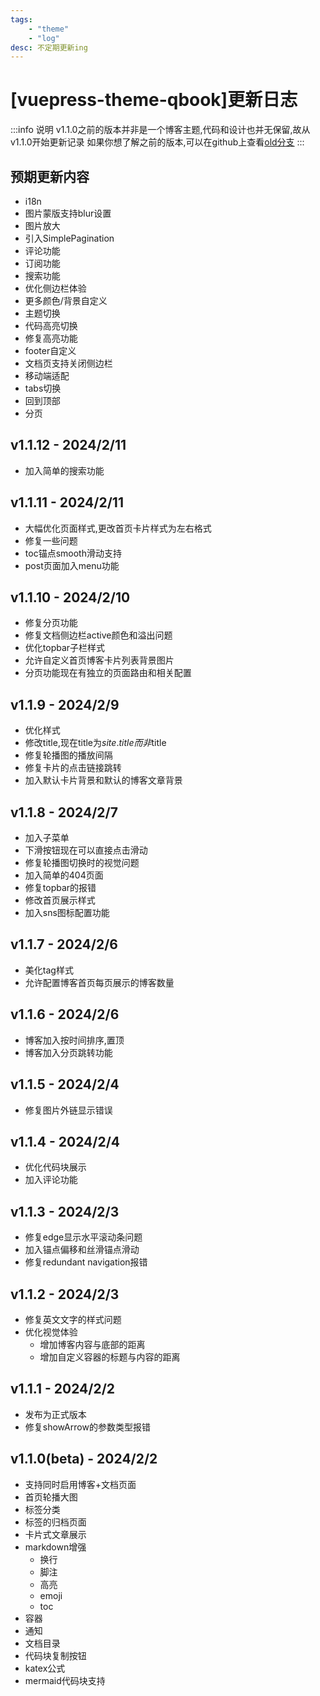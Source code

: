 ```yaml
---
tags:
    - "theme"
    - "log"
desc: 不定期更新ing 
---
```

# [vuepress-theme-qbook]更新日志

:::info 说明
v1.1.0之前的版本并非是一个博客主题,代码和设计也并无保留,故从v1.1.0开始更新记录
如果你想了解之前的版本,可以在github上查看[old分支](https://github.com/open17/vuepress-theme-qbook/blob/old/example/changelog.md)
:::
## 预期更新内容
- i18n
- 图片蒙版支持blur设置
- 图片放大
- 引入SimplePagination
- 评论功能
- 订阅功能
- 搜索功能
- 优化侧边栏体验
- 更多颜色/背景自定义
- 主题切换
- 代码高亮切换
- 修复高亮功能
- footer自定义  
- 文档页支持关闭侧边栏
- 移动端适配
- tabs切换
- 回到顶部
- 分页
## v1.1.12 - 2024/2/11
- 加入简单的搜索功能
## v1.1.11 - 2024/2/11
- 大幅优化页面样式,更改首页卡片样式为左右格式
- 修复一些问题
- toc锚点smooth滑动支持
- post页面加入menu功能
## v1.1.10 - 2024/2/10
- 修复分页功能
- 修复文档侧边栏active颜色和溢出问题
- 优化topbar子栏样式
- 允许自定义首页博客卡片列表背景图片
- 分页功能现在有独立的页面路由和相关配置
## v1.1.9 - 2024/2/9
- 优化样式
- 修改title,现在title为$site.title而非$title
- 修复轮播图的播放间隔
- 修复卡片的点击链接跳转
- 加入默认卡片背景和默认的博客文章背景
## v1.1.8 - 2024/2/7
- 加入子菜单
- 下滑按钮现在可以直接点击滑动
- 修复轮播图切换时的视觉问题
- 加入简单的404页面
- 修复topbar的报错
- 修改首页展示样式
- 加入sns图标配置功能
## v1.1.7 - 2024/2/6
- 美化tag样式
- 允许配置博客首页每页展示的博客数量
## v1.1.6 - 2024/2/6
- 博客加入按时间排序,置顶
- 博客加入分页跳转功能
## v1.1.5 - 2024/2/4
- 修复图片外链显示错误
## v1.1.4 - 2024/2/4
- 优化代码块展示
- 加入评论功能
## v1.1.3 - 2024/2/3
- 修复edge显示水平滚动条问题
- 加入锚点偏移和丝滑锚点滑动
- 修复redundant navigation报错
## v1.1.2 - 2024/2/3
- 修复英文文字的样式问题
- 优化视觉体验
  - 增加博客内容与底部的距离
  - 增加自定义容器的标题与内容的距离
## v1.1.1 - 2024/2/2
- 发布为正式版本
- 修复showArrow的参数类型报错
## v1.1.0(beta) - 2024/2/2
- 支持同时启用博客+文档页面
- 首页轮播大图
- 标签分类
- 标签的归档页面
- 卡片式文章展示
- markdown增强
  - 换行
  - 脚注
  - 高亮
  - emoji
  - toc
- 容器
- 通知
- 文档目录
- 代码块复制按钮
- katex公式
- mermaid代码块支持